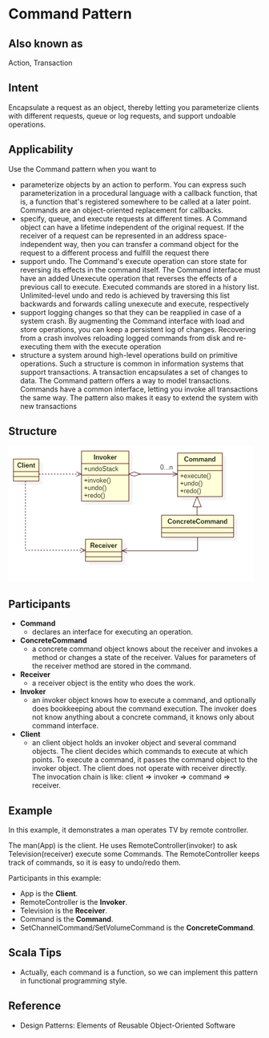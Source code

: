 # Command Pattern


## Also known as
Action, Transaction


## Intent
Encapsulate a request as an object, thereby letting you
parameterize clients with different requests, queue or log requests, and
support undoable operations.


## Applicability
Use the Command pattern when you want to

* parameterize objects by an action to perform. You can express such parameterization in a procedural language with a callback function, that is, a function that's registered somewhere to be called at a later point. Commands are an object-oriented replacement for callbacks.
* specify, queue, and execute requests at different times. A Command object can have a lifetime independent of the original request. If the receiver of a request can be represented in an address space-independent way, then you can transfer a command object for the request to a different process and fulfill the request there
* support undo. The Command's execute operation can store state for reversing its effects in the command itself. The Command interface must have an added Unexecute operation that reverses the effects of a previous call to execute. Executed commands are stored in a history list. Unlimited-level undo and redo is achieved by traversing this list backwards and forwards calling unexecute and execute, respectively
* support logging changes so that they can be reapplied in case of a system crash. By augmenting the Command interface with load and store operations, you can keep a persistent log of changes. Recovering from a crash involves reloading logged commands from disk and re-executing them with the execute operation
* structure a system around high-level operations build on primitive operations. Such a structure is common in information systems that support transactions. A transaction encapsulates a set of changes to data. The Command pattern offers a way to model transactions. Commands have a common interface, letting you invoke all transactions the same way. The pattern also makes it easy to extend the system with new transactions


## Structure
![alt text](./etc/command.png)


## Participants
* **Command**
    - declares an interface for executing an operation.
* **ConcreteCommand**
    - a concrete command object knows about the receiver and invokes a method or changes a state of the receiver. Values for parameters of the receiver method are stored in the command.
* **Receiver**
    - a receiver object is the entity who does the work.
* **Invoker**
    - an invoker object knows how to execute a command, and optionally does bookkeeping about the command execution. The invoker does not know anything about a concrete command, it knows only about command interface.
* **Client**
    - an client object holds an invoker object and several command objects. The client decides which commands to execute at which points. To execute a command, it passes the command object to the invoker object. The client does not operate with receiver directly. The invocation chain is like: client => invoker => command => receiver.


## Example
In this example, it demonstrates a man operates TV by remote controller.

The man(App) is the client. He uses RemoteController(invoker) to ask Television(receiver) execute some Commands.
The RemoteController keeps track of commands, so it is easy to undo/redo them.

Participants in this example:
* App is the **Client**.
* RemoteController is the **Invoker**.
* Television is the **Receiver**.
* Command is the **Command**.
* SetChannelCommand/SetVolumeCommand is the **ConcreteCommand**.


## Scala Tips
* Actually, each command is a function, so we can implement this pattern in functional programming style.


## Reference
* Design Patterns: Elements of Reusable Object-Oriented Software